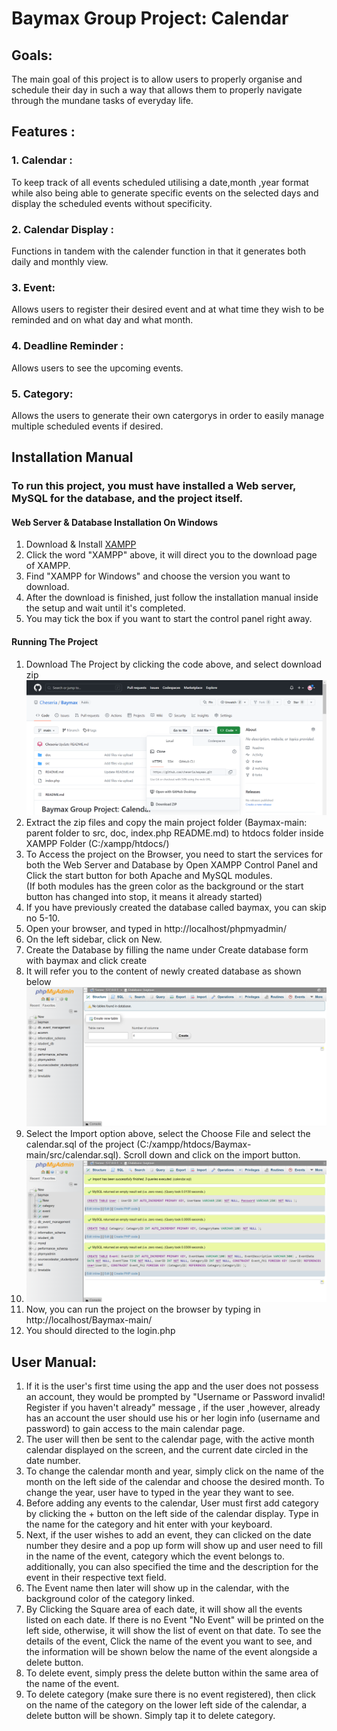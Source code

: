 # Baymax Group Project: Calendar

## Goals:
The main goal of this project is to allow users to properly organise and schedule their day in such a way that allows them to properly navigate through the mundane tasks of everyday life.
## Features :
  ### 1. Calendar :
  To keep track of all events scheduled utilising a date,month ,year format while also being able to generate specific events on the selected days and display the scheduled events without specificity.
  ### 2. Calendar Display :
  Functions in tandem with the calender function in that it generates both daily and monthly view.
  ### 3. Event:
  Allows users to register their desired event and at what time they wish to be reminded and on what day and what month.
  ### 4. Deadline Reminder :
  Allows users to see the upcoming events.
  ### 5. Category:
  Allows the users to generate their own catergorys in order to easily manage multiple scheduled events if desired.
  
## Installation Manual
### To run this project, you must have installed a Web server, MySQL for the database, and the project itself.
#### Web Server & Database Installation On Windows
1. Download & Install [XAMPP](https://www.apachefriends.org/download.html)
2. Click the word "XAMPP" above, it will direct you to the download page of XAMPP.
3. Find "XAMPP for Windows" and choose the version you want to download.
4. After the download is finished, just follow the installation manual inside the setup and wait until it's completed.
5. You may tick the box if you want to start the control panel right away.
#### Running The Project
1. Download The Project by clicking the code above, and select download zip <img src="/src/img/Download.png" alt="Download">
2. Extract the zip files and copy the main project folder (Baymax-main: parent folder to src, doc, index.php README.md) to htdocs folder inside XAMPP Folder (C:/xampp/htdocs/)
3. To Access the project on the Browser, you need to start the services for both the Web Server and Database by Open XAMPP Control Panel and Click the start button for both Apache and MySQL modules. <br> (If both modules has the green color as the background or the start button has changed into stop, it means it already started)
4. If you have previously created the database called baymax, you can skip no 5-10.
5. Open your browser, and typed in http://localhost/phpmyadmin/
6. On the left sidebar, click on New.
7. Create the Database by filling the name under Create database form with baymax and click create
8. It will refer you to the content of newly created database as shown below <img src="/src/img/Database.png" alt="If the display is not the same, you can click on 'baymax' on the left sidebar and it should refer you to the same display" >
9. Select the Import option above, select the Choose File and select the calendar.sql of the project (C:/xampp/htdocs/Baymax-main/src/calendar.sql). Scroll down and click on the import button.
10. <img src="/src/img/Success.png" alt="If Imported Successfully, it should look like this">
11. Now, you can run the project on the browser by typing in http://localhost/Baymax-main/
12. You should directed to the login.php

## User Manual:
1. If it is the user's first time using the app and the user does not possess an account, they would be prompted by "Username or Password invalid! Register if you haven't already" message , if the user ,however, already has an account the user should use his or her login info (username and password) to gain access to the main calendar page.
2. The user will then be sent to the calendar page, with the active month calendar displayed on the screen, and the current date circled in the date number.
3. To change the calendar month and year, simply click on the name of the month on the left side of the calendar and choose the desired month. To change the year, user have to typed in the year they want to see.
4. Before adding any events to the calendar, User must first add category by clicking the + button on the left side of the calendar display. Type in the name for the category and hit enter with your keyboard.
5. Next, if the user wishes to add an event, they can clicked on the date number they desire and a pop up form will show up and user need to fill in the name of the event, category which the event belongs to. additionally, you can also specified the time and the description for the event in their respective text field.
6. The Event name then later will show up in the calendar, with the background color of the category linked.
7. By Clicking the Square area of each date, it will show all the events listed on each date. If there is no Event "No Event" will be printed on the left side, otherwise, it will show the list of event on that date. To see the details of the event, Click the name of the event you want to see, and the information will be shown below the name of the event alongside a delete button.
8. To delete event, simply press the delete button within the same area of the name of the event.
9. To delete category (make sure there is no event registered), then click on the name of the category on the lower left side of the calendar, a delete button will be shown. Simply tap it to delete category.
